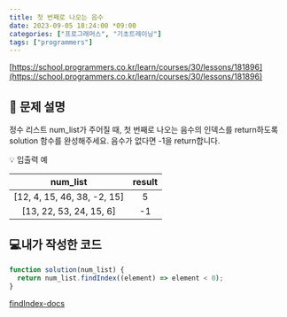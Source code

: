 ```yaml
---
title: 첫 번째로 나오는 음수
date: 2023-09-05 18:24:00 *09:00
categories: ["프로그래머스", "기초트레이닝"]
tags: ["programmers"]
---
```


[https://school.programmers.co.kr/learn/courses/30/lessons/181896](https://school.programmers.co.kr/learn/courses/30/lessons/181896)

## 📔 문제 설명

정수 리스트 num_list가 주어질 때, 첫 번째로 나오는 음수의 인덱스를 return하도록 solution 함수를 완성해주세요. 음수가 없다면 -1을 return합니다.

💡 입출력 예

|          num_list           | result |
| :-------------------------: | :----: |
| [12, 4, 15, 46, 38, -2, 15] |   5    |
|   [13, 22, 53, 24, 15, 6]   |   -1   |

## 💻내가 작성한 코드

```js
function solution(num_list) {
  return num_list.findIndex((element) => element < 0);
}
```

[findIndex-docs](https://developer.mozilla.org/en-US/docs/Web/JavaScript/Reference/Global_Objects/Array/findIndex)
